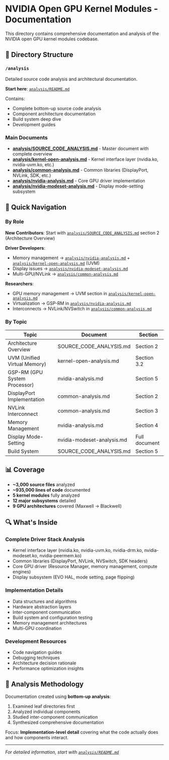 # NVIDIA Open GPU Kernel Modules - Documentation

This directory contains comprehensive documentation and analysis of the NVIDIA open GPU kernel modules codebase.

## 📁 Directory Structure

### `/analysis`
Detailed source code analysis and architectural documentation.

**Start here**: [`analysis/README.md`](analysis/README.md)

Contains:
- Complete bottom-up source code analysis
- Component architecture documentation
- Build system deep dive
- Development guides

### Main Documents
- **[analysis/SOURCE_CODE_ANALYSIS.md](analysis/SOURCE_CODE_ANALYSIS.md)** - Master document with complete overview
- **[analysis/kernel-open-analysis.md](analysis/kernel-open-analysis.md)** - Kernel interface layer (nvidia.ko, nvidia-uvm.ko, etc.)
- **[analysis/common-analysis.md](analysis/common-analysis.md)** - Common libraries (DisplayPort, NVLink, SDK, etc.)
- **[analysis/nvidia-analysis.md](analysis/nvidia-analysis.md)** - Core GPU driver implementation
- **[analysis/nvidia-modeset-analysis.md](analysis/nvidia-modeset-analysis.md)** - Display mode-setting subsystem

## 🎯 Quick Navigation

### By Role

**New Contributors**: Start with [`analysis/SOURCE_CODE_ANALYSIS.md`](analysis/SOURCE_CODE_ANALYSIS.md) section 2 (Architecture Overview)

**Driver Developers**: 
- Memory management → [`analysis/nvidia-analysis.md`](analysis/nvidia-analysis.md) + [`analysis/kernel-open-analysis.md`](analysis/kernel-open-analysis.md) (UVM)
- Display issues → [`analysis/nvidia-modeset-analysis.md`](analysis/nvidia-modeset-analysis.md)
- Multi-GPU/NVLink → [`analysis/common-analysis.md`](analysis/common-analysis.md)

**Researchers**:
- GPU memory management → UVM section in [`analysis/kernel-open-analysis.md`](analysis/kernel-open-analysis.md)
- Virtualization → GSP-RM in [`analysis/nvidia-analysis.md`](analysis/nvidia-analysis.md)
- Interconnects → NVLink/NVSwitch in [`analysis/common-analysis.md`](analysis/common-analysis.md)

### By Topic

| Topic | Document | Section |
|-------|----------|---------|
| Architecture Overview | SOURCE_CODE_ANALYSIS.md | Section 2 |
| UVM (Unified Virtual Memory) | kernel-open-analysis.md | Section 3.2 |
| GSP-RM (GPU System Processor) | nvidia-analysis.md | Section 5 |
| DisplayPort Implementation | common-analysis.md | Section 2 |
| NVLink Interconnect | common-analysis.md | Section 3 |
| Memory Management | nvidia-analysis.md | Section 4 |
| Display Mode-Setting | nvidia-modeset-analysis.md | Full document |
| Build System | SOURCE_CODE_ANALYSIS.md | Section 5 |

## 📊 Coverage

- **~3,000 source files** analyzed
- **~935,000 lines of code** documented
- **5 kernel modules** fully analyzed
- **12 major subsystems** detailed
- **9 GPU architectures** covered (Maxwell → Blackwell)

## 🔍 What's Inside

### Complete Driver Stack Analysis
- Kernel interface layer (nvidia.ko, nvidia-uvm.ko, nvidia-drm.ko, nvidia-modeset.ko, nvidia-peermem.ko)
- Common libraries (DisplayPort, NVLink, NVSwitch, SDK headers)
- Core GPU driver (Resource Manager, memory management, compute engines)
- Display subsystem (EVO HAL, mode setting, page flipping)

### Implementation Details
- Data structures and algorithms
- Hardware abstraction layers
- Inter-component communication
- Build system and configuration testing
- Memory management architectures
- Multi-GPU coordination

### Development Resources
- Code navigation guides
- Debugging techniques
- Architecture decision rationale
- Performance optimization insights

## 📖 Analysis Methodology

Documentation created using **bottom-up analysis**:
1. Examined leaf directories first
2. Analyzed individual components
3. Studied inter-component communication
4. Synthesized comprehensive documentation

Focus: **Implementation-level detail** covering what the code actually does and how components interact.

---

*For detailed information, start with [`analysis/README.md`](analysis/README.md)*
